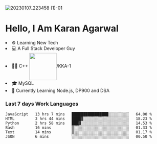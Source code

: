 ![20230107_223458 (1)-01](https://user-images.githubusercontent.com/85556603/212357966-4002f7aa-471b-4b3c-923d-f2b0d543cad5.jpeg)


<h1>Hello, I Am Karan Agarwal</h1>
<li>⚙ Learning New Tech</li>
<li>💻 A Full Stack Developer Guy</li>
<li>👨‍💻 C++ <img align="center" width="85" src="https://img.shields.io/badge/-LeetCode-FFA116?style=for-the-badge&logo=LeetCode&logoColor=black"/>/KKA-1</li> 
<li>🎓 MySQL 
<li>🙌 Currently Learning Node.js, DP900 and DSA</li>  
   
<h3>Last 7 days Work Languages </h3> 
     
<!--START_SECTION:waka-->

```text
JavaScript   13 hrs 7 mins   ████████████████░░░░░░░░░   64.00 %
HTML         3 hrs 44 mins   ████▓░░░░░░░░░░░░░░░░░░░░   18.23 %
Python       2 hrs 58 mins   ███▓░░░░░░░░░░░░░░░░░░░░░   14.53 %
Bash         16 mins         ▒░░░░░░░░░░░░░░░░░░░░░░░░   01.33 %
Text         14 mins         ▒░░░░░░░░░░░░░░░░░░░░░░░░   01.17 %
JSON         6 mins          ░░░░░░░░░░░░░░░░░░░░░░░░░   00.50 %
```

<!--END_SECTION:waka-->
